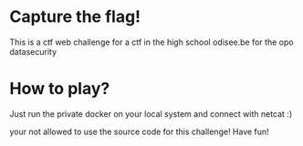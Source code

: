 # Capture the flag!
This is a ctf web challenge for a ctf in the high school odisee.be for the opo datasecurity

# How to play?
Just run the private docker on your local system and connect with netcat :)

your not allowed to use the source code for this challenge! Have fun!